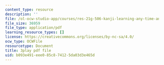 ```yaml
---
content_type: resource
description: ''
file: /ol-ocw-studio-app/courses/res-21g-506-kanji-learning-any-time-any-place-for-japanese-vi-spring-2021/b093e491eee085c874125da03d3e465d_TdcQPpHF5bo.pdf
file_size: 36959
file_type: application/pdf
learning_resource_types: []
license: https://creativecommons.org/licenses/by-nc-sa/4.0/
ocw_type: OCWFile
resourcetype: Document
title: 3play pdf file
uid: b093e491-eee0-85c8-7412-5da03d3e465d
---
```

